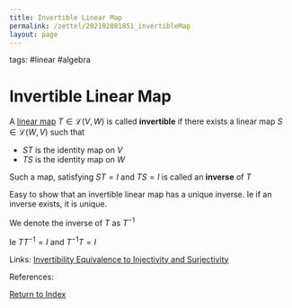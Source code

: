 ```yaml
---
title: Invertible Linear Map
permalink: /zettel/202102081851_invertibleMap
layout: page
---
```

tags: #linear #algebra

# Invertible Linear Map

A [linear map](202102071416_linearMapDefinition) $T \in \mathcal{L}(V,W)$ is called **invertible** if there exists a linear
map $S \in \mathcal{L}(W,V)$ such that
- $ST$ is the identity map on $V$
- $TS$ is the identity map on $W$

Such a map, satisfying $ST = I$ and $TS = I$ is called an **inverse** of $T$

Easy to show that an invertible linear map has a unique inverse. Ie if an inverse exists, it is unique.

We denote the inverse of $T$ as $T^{-1}$

Ie $T T^{-1} = I$ and $T^{-1} T = I$

Links: [Invertibility Equivalence to Injectivity and Surjectivity](202102081919_invertibilityInjectivitySurjectivity)

References: 

[Return to Index](index)